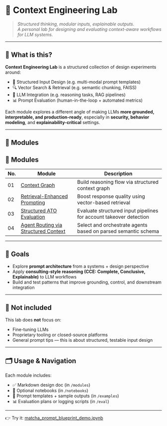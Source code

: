 # 🧠 Context Engineering Lab

> _Structured thinking, modular inputs, explainable outputs._  
> _A personal lab for designing and evaluating context-aware workflows for LLM systems._

---

## 📌 What is this?

**Context Engineering Lab** is a structured collection of design experiments around:

- 🧱 Structured Input Design (e.g. multi-modal prompt templates)
- 🔍 Vector Search & Retrieval (e.g. semantic chunking, FAISS)
- 🧠 LLM Integration (e.g. reasoning tasks, RAG pipelines)
- 📊 Prompt Evaluation (human-in-the-loop + automated metrics)

Each module explores a different angle of making LLMs **more grounded, interpretable, and production-ready**, especially in **security, behavior modeling**, and **explainability-critical** settings.

---

## 🧪 Modules

## 🧩 Modules

| No. | Module | Description |
|-----|--------|-------------|
| 01 | [Context Graph](./module-01-context-graph) | Build reasoning flow via structured context graph |
| 02 | [Retrieval-Enhanced Prompting](./module-02-Retrieval-Enhanced-Prompting) | Boost response quality using vector-based retrieval |
| 03 | [Structured ATO Evaluation](./module-03-structured-input-ATO-eval) | Evaluate structured input pipelines for account takeover detection |
| 04 | [Agent Routing via Structured Context](./module-04-Agent-Routing-via-Structured-Context) | Select and orchestrate agents based on parsed semantic schema |

---

## 🎯 Goals

- Explore **prompt architecture** from a systems + design perspective
- Apply **consulting-style reasoning (CCE: Complete, Conclusive, Explainable)** to LLM workflows
- Build and test patterns that improve grounding, control, and downstream integration

---

## 🚫 Not included

This lab does **not** focus on:
- Fine-tuning LLMs
- Proprietary tooling or closed-source platforms
- General prompt tips — this is about structured, testable input design

---

## 🗂️ Usage & Navigation

Each module includes:
- ✅ Markdown design doc (in `/modules`)
- 📓 Optional notebooks (in `/notebooks`)
- 🧪 Prompt templates + sample outputs (in `/examples`)
- 📊 Evaluation plans or logging scripts (in `/eval`)

---

👉 Try it: [matcha_prompt_blueprint_demo.ipynb](./demos/matcha_prompt_blueprint_demo.ipynb)

